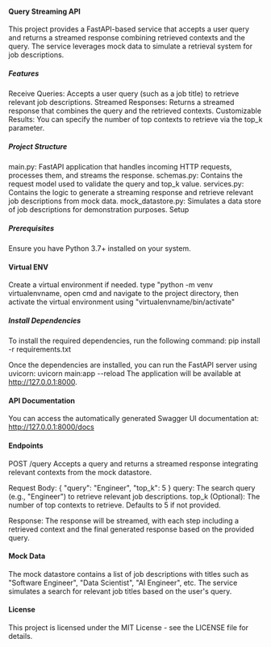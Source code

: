 #### Query Streaming API

This project provides a FastAPI-based service that accepts a user query and returns a streamed response combining retrieved contexts and the query. The service leverages mock data to simulate a retrieval system for job descriptions.

##### Features

Receive Queries: Accepts a user query (such as a job title) to retrieve relevant job descriptions.
Streamed Responses: Returns a streamed response that combines the query and the retrieved contexts.
Customizable Results: You can specify the number of top contexts to retrieve via the top_k parameter.


##### Project Structure
main.py: FastAPI application that handles incoming HTTP requests, processes them, and streams the response.
schemas.py: Contains the request model used to validate the query and top_k value.
services.py: Contains the logic to generate a streaming response and retrieve relevant job descriptions from mock data.
mock_datastore.py: Simulates a data store of job descriptions for demonstration purposes.
Setup

##### Prerequisites
Ensure you have Python 3.7+ installed on your system.

#### Virtual ENV
Create a virtual environment if needed.
type "python -m venv virtualenvname, open cmd and navigate to the project directory, then activate the virtual environment using "virtualenvname/bin/activate"


##### Install Dependencies
To install the required dependencies, run the following command:
pip install -r requirements.txt

Once the dependencies are installed, you can run the FastAPI server using uvicorn:
uvicorn main:app --reload
The application will be available at http://127.0.0.1:8000.

#### API Documentation
You can access the automatically generated Swagger UI documentation at:
http://127.0.0.1:8000/docs

#### Endpoints
POST /query
Accepts a query and returns a streamed response integrating relevant contexts from the mock datastore.

Request Body:
{
  "query": "Engineer",
  "top_k": 5
}
query: The search query (e.g., "Engineer") to retrieve relevant job descriptions.
top_k (Optional): The number of top contexts to retrieve. Defaults to 5 if not provided.

Response:
The response will be streamed, with each step including a retrieved context and the final generated response based on the provided query.

#### Mock Data
The mock datastore contains a list of job descriptions with titles such as "Software Engineer", "Data Scientist", "AI Engineer", etc. The service simulates a search for relevant job titles based on the user's query.

#### License
This project is licensed under the MIT License - see the LICENSE file for details.
